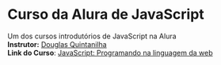 # Curso da Alura de JavaScript
Um dos cursos introdutórios de JavaScript na Alura<br>
**Instrutor:** [Douglas Quintanilha](https://www.linkedin.com/in/douglas-quintanilha/)<br>
**Link do Curso**: [JavaScript: Programando na linguagem da web](https://cursos.alura.com.br/course/javascript-programando-na-linguagem-web)